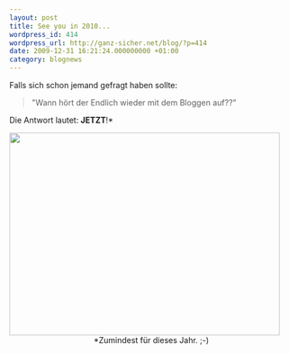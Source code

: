 ```yaml
---
layout: post
title: See you in 2010...
wordpress_id: 414
wordpress_url: http://ganz-sicher.net/blog/?p=414
date: 2009-12-31 16:21:24.000000000 +01:00
category: blognews
---
```

Falls sich schon jemand gefragt haben sollte: 
> "Wann hört der Endlich wieder mit dem Bloggen auf??"

Die Antwort lautet: <strong>JETZT</strong>!\*<br />

<img class="borderimg centered" title="new year 2010" src="/wp-content/uploads/new-year-2010.jpg" alt="" width="480" height="360" />

<center>
*Zumindest für dieses Jahr. ;-)
</center>
